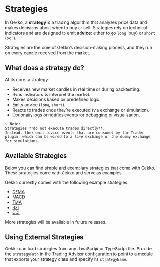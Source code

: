 # Strategies

In Gekko, a **strategy** is a trading algorithm that analyzes price data and makes decisions about when to buy or sell. Strategies rely on technical indicators and are designed to emit **advice**: either to go `long` (buy) or `short` (sell).

Strategies are the core of Gekko’s decision-making process, and they run on every candle received from the market.

## What does a strategy do?

At its core, a strategy:

- Receives new market candles in real time or during backtesting.
- Runs indicators to interpret the market.
- Makes decisions based on predefined logic.
- Emits advice (`long`, `short`).
- Reacts to trades once they’re executed (via exchange or simulation).
- Optionally logs or notifies events for debugging or visualization.

```
💡 Note:
Strategies **do not execute trades directly**.
Instead, they emit advice events that are consumed by the Trader plugin, which can be wired to a live exchange or the dummy exchange for simulations.
```

## Available Strategies

Below you can find simple and exemplary strategies that come with Gekko. These strategies come with Gekko and serve as examples.

Gekko currently comes with the following example strategies:
- [DEMA](./dema.md)
- [MACD](./macd.md)
- [TMA](./tma.md)
- [RSI](./rsi.md)
- [CCI](./cci.md)

More strategies will be available in future releases.

## Using External Strategies

Gekko can load strategies from any JavaScript or TypeScript file. Provide the
`strategyPath` in the Trading Advisor configuration to point to a module that
exports your strategy class and specify its `strategyName`.


